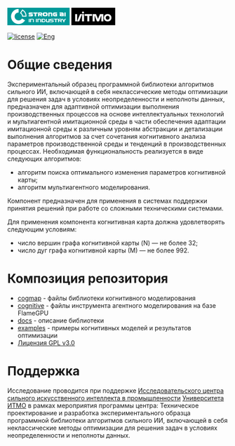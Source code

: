 [![SAI](https://github.com/ITMO-NSS-team/open-source-ops/blob/master/badges/SAI_badge_flat.svg)](https://sai.itmo.ru/)
[![ITMO](https://github.com/ITMO-NSS-team/open-source-ops/blob/master/badges/ITMO_badge_flat_rus.svg)](https://en.itmo.ru/en/)

[![license](https://img.shields.io/github/license/compayser/cogmapoptimizer)](https://github.com/compayser/cogmapoptimizer/blob/main/LICENSE.md)
[![Eng](https://img.shields.io/badge/lang-en-red.svg)](/README_en.md)

# Общие сведения #

Экспериментальный образец программной библиотеки алгоритмов сильного ИИ, включающей в себя неклассические методы оптимизации для решения задач в условиях неопределенности и неполноты данных, предназначен для адаптивной оптимизации выполнения производственных процессов на основе интеллектуальных технологий и мультиагентной имитационной среды в части обеспечения адаптации имитационной среды к различным уровням абстракции и детализации выполнения алгоритмов за счет сочетания когнитивного анализа параметров производственной среды и тенденций в производственных процессах.
Необходимая функциональность реализуется в виде следующих алгоритмов:
* алгоритм поиска оптимального изменения параметров когнитивной карты;
* алгоритм мультиагентного моделирования.

Компонент предназначен для применения в системах поддержки принятия решений при работе со сложными техническими системами.

Для применения компонента когнитивная карта должна удовлетворять следующим условиям:
* число вершин графа когнитивной карты (N) — не более 32;
* число дуг графа когнитивной карты (М) — не более 992.

# Композиция репозитория #

* [cogmap](cogmap) - файлы библиотеки когнитивного моделирования
* [cognitive](cognitive) - файлы инструмента агентного моделирования на базе FlameGPU
* [docs](docs/README.md) - описание библиотеки
* [examples](examples/README.md) - примеры когнитивных моделей и результатов оптимизации
* [Лицензия GPL v3.0](LICENSE.md)
 
# Поддержка #
Исследование проводится при поддержке [Исследовательского центра сильного искусственного интеллекта в промышленности](https://sai.itmo.ru/) [Университета ИТМО](https://itmo.ru) в рамках мероприятия программы центра: Техническое проектирование и разработка экспериментального образца программной библиотеки алгоритмов сильного ИИ, включающей в себя неклассические методы оптимизации для решения задач в условиях неопределенности и неполноты данных.